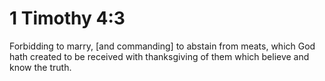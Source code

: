 # 1 Timothy 4:3

Forbidding to marry, [and commanding] to abstain from meats, which God hath created to be received with thanksgiving of them which believe and know the truth.